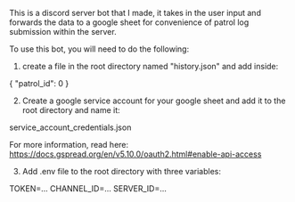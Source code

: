 This is a discord server bot that I made, it takes in the user input and forwards the data to a google sheet for convenience of patrol log submission within the server.

To use this bot, you will need to do the following:

1. create a file in the root directory named "history.json" and add inside:

{ "patrol_id": 0 }

2. Create a google service account for your google sheet and add it to the root directory and name it:

service_account_credentials.json

For more information, read here: https://docs.gspread.org/en/v5.10.0/oauth2.html#enable-api-access

3. Add .env file to the root directory with three variables:

TOKEN=...
CHANNEL_ID=...
SERVER_ID=...
